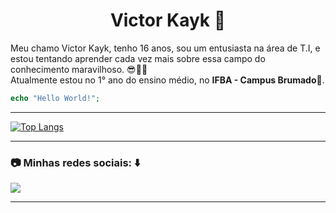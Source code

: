 <h1 align="center">Victor Kayk 🤡</h1>

<p align="left"> 
Meu chamo Victor Kayk, tenho 16 anos, sou um entusiasta na área de T.I, e estou tentando aprender cada vez mais sobre essa campo do conhecimento maravilhoso. 😎🤙🤙<br>
Atualmente estou no 1° ano do ensino médio, no <strong>IFBA - Campus Brumado</strong>🏫.
</p>

```php
echo "Hello World!";
```
<hr>

[![Top Langs](https://github-readme-stats.vercel.app/api/top-langs/?username=VictorKayk&layout=compact&theme=dark)](https://github.com/VictorKayk/github-readme-stats)
<hr>

<h3 align="left">
  <strong>📷 Minhas redes sociais: ⬇️</strong>
</h3>

<p align="left">
  <a href="https://www.instagram.com/victorkayk77/" alt="Instagram">
  <img src="https://img.shields.io/badge/-Instagram-DF0174?style=for-the-badge&logo=instagram&logoColor=white&link=https://www.instagram.com/victorkayk77/"/></a>
</p> 
<hr>
